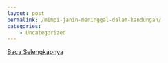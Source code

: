```yaml
---
layout: post
permalink: /mimpi-janin-meninggal-dalam-kandungan/
categories:
    - Uncategorized
---
```


[Baca Selengkapnya](/07)
